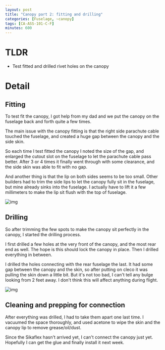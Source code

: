 ```yaml
---
layout: post
title: "Canopy part 2: fitting and drilling"
categories: [Fuselage, ~canopy]
tags: [CA-ASS-101-C-F]
minutes: 600
---
```


# TLDR

- Test fitted and drilled rivet holes on the canopy

# Detail

## Fitting

To test fit the canopy, I got help from my dad and we put the canopy on the fuselage back and forth quite a few times.

The main issue with the canopy fitting is that the right side parachute cable touched the fuselage, and created a huge gap between the canopy and the side skin.

So each time I test fitted the canopy I noted the size of the gap, and enlarged the cutout slot on the fuselage to let the parachute cable pass better. After 3 or 4 times it finally went through with some clearance, and the side skin was able to fit with no gap.

And another thing is that the lip on both sides seems to be too small. Other builders had to trim the side lips to let the canopy fully sit in the fuselage, but mine already sinks into the fuselage. I actually have to lift it a few millimeters to make the lip sit flush with the top of fuselage.

![img](https://lh3.googleusercontent.com/pw/AP1GczOUhneV2-jWf3mXkXAzqoEP1kr4QIIwY-cSaHArTbkYIjlZ0n7tYR8TZJzTB8-ZMg9d5nKgrUyEecrj_scmFH1sKsrVkLyap1Wjbpq9fPokhRBIvfoqBcJkBtCsy7nHxggpnVbIyz7oEi7mXnYuB3Hxng=w4080-h3072-s-no-gm?authuser=3)

## Drilling

So after trimming the few spots to make the canopy sit perfectly in the canopy, I started the drilling process.

I first drilled a few holes at the very front of the canopy, and the most rear end as well. The hope is this should lock the canopy in place. Then I drilled everything in between.

I drilled the holes connecting with the rear fuselage the last. It had some gap between the canopy and the skin, so after putting on cleco it was pulling the skin down a little bit. But it's not too bad, I can't tell any bulge looking from 2 feet away. I don't think this will affect anything during flight.

![img](https://lh3.googleusercontent.com/pw/AP1GczPtzZrwAZ-iDjMmqo9jnj5DrT6OsDfuswxd4AeoTmudfz3eedFbxamtfejfjRzOf_AV2zfLYCKTrUrK_lPsKvB5fu4L2xQOCAYbTboW6z37TA422W9uxCltKloNJO_V56bWzXqkuePS00WYYrRidFLvwg=w3836-h2888-s-no-gm?authuser=3)

## Cleaning and prepping for connection

After everything was drilled, I had to take them apart one last time. I vacuumed the space thoroughly, and used acetone to wipe the skin and the canopy lip to remove grease/oil/dust.

Since the Sikaflex hasn't arrived yet, I can't connect the canopy just yet. Hopefully I can get the glue and finally install it next week.
